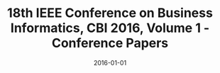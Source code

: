 ---
abstract: ''
authors:
- Elena Kornyshova
- Geert Poels
- Christian Huemer
- Isabelle Wattiau
- Florian Matthes
- Jorge Sanz
date: '2016-01-01'
featured: false
links:
- name: Publik
  url: https://publik.tuwien.ac.at/showentry.php?ID=267106&lang=2
publication_types:
- '5'
publishDate: '2016-01-01'
title: 18th IEEE Conference on Business Informatics, CBI 2016, Volume 1 - Conference
  Papers
url_pdf: http://publik.tuwien.ac.at/files/publik_267106.pdf
---
